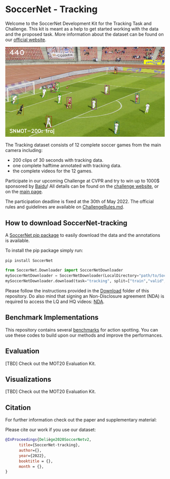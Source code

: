 # SoccerNet - Tracking

Welcome to the SoccerNet Development Kit for the Tracking Task and Challenge. This kit is meant as a help to get started working with the data and the proposed task. More information about the dataset can be found on our [official website](https://soccer-net.org/).

<p align="center"><img src="Images/GraphicalAbstract-tracking.png" width="640"></p>

The Tracking dataset consists of 12 complete soccer games from the main camera including:
 - 200 clips of 30 seconds with tracking data.
 - one complete halftime annotated with tracking data.
 - the complete videos for the 12 games.

Participate in our upcoming Challenge at CVPR and try to win up to 1000$ sponsored by [Baidu](https://www.baidu.com/)! All details can be found on the [challenge website](https://eval.ai/web/challenges/challenge-page/761/overview), or on the [main page](https://soccer-net.org/).

The participation deadline is fixed at the 30th of May 2022.
The official rules and guidelines are available on [ChallengeRules.md](ChallengeRules.md).

## How to download SoccerNet-tracking

A [SoccerNet pip package](https://pypi.org/project/SoccerNet/) to easily download the data and the annotations is available. 

To install the pip package simply run:

<code>pip install SoccerNet</code>

```python
from SoccerNet.Downloader import SoccerNetDownloader
mySoccerNetDownloader = SoccerNetDownloader(LocalDirectory="path/to/SoccerNet")
mySoccerNetDownloader.download(task="tracking", split=["train","valid","test","challenge"]) # download all splits for the tracking task - Requires around 30 GB of local storage
```

Please follow the instructions provided in the [Download](Download) folder of this repository. Do also mind that signing an Non-Disclosure agreement (NDA) is required to access the LQ and HQ videos: [NDA](https://docs.google.com/forms/d/e/1FAIpQLSfYFqjZNm4IgwGnyJXDPk2Ko_lZcbVtYX73w5lf6din5nxfmA/viewform).

## Benchmark Implementations

This repository contains several [benchmarks](Benchmarks) for action spotting. You can use these codes to build upon our methods and improve the performances.

## Evaluation

[TBD] Check out the MOT20 Evaluation Kit.

## Visualizations

[TBD] Check out the MOT20 Evaluation Kit.

## Citation

For further information check out the paper and supplementary material:

Please cite our work if you use our dataset:
```bibtex
@InProceedings{Deliège2020SoccerNetv2,
      title={SoccerNet-tracking}, 
      author={},
      year={2022},
      booktitle = {},
      month = {},
}
```
